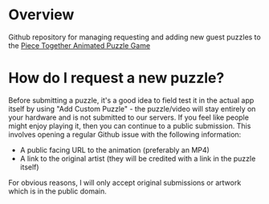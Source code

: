 # Overview
Github repository for managing requesting and adding new guest puzzles to the [Piece Together Animated Puzzle Game](https://animated-puzzles.specr.net)

# How do I request a new puzzle?

Before submitting a puzzle, it's a good idea to field test it in the actual app itself by using "Add Custom Puzzle" - the puzzle/video will stay entirely on your hardware and is not submitted to our servers. If you feel like people might enjoy playing it, then you can continue to a public submission. This involves opening a regular Github issue with the following information:

- A public facing URL to the animation (preferably an MP4)
- A link to the original artist (they will be credited with a link in the puzzle itself)

For obvious reasons, I will only accept original submissions or artwork which is in the public domain.
